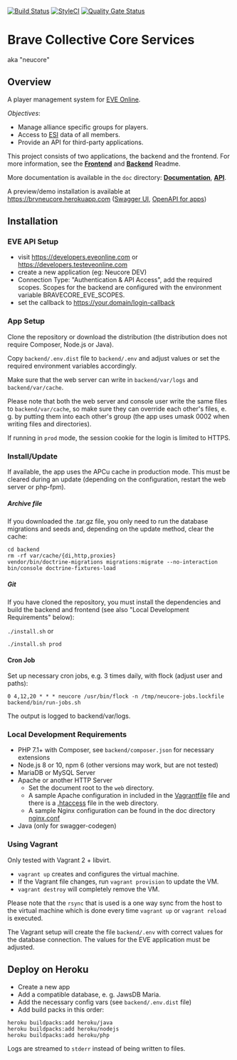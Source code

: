 [![Build Status](https://travis-ci.com/bravecollective/brvneucore.svg?branch=master)](https://travis-ci.com/bravecollective/brvneucore)
[![StyleCI](https://styleci.io/repos/115431007/shield?branch=master)](https://styleci.io/repos/115431007)
[![Quality Gate Status](https://sonarcloud.io/api/project_badges/measure?project=brvneucore&metric=alert_status)](https://sonarcloud.io/dashboard?id=brvneucore)

# Brave Collective Core Services

aka "neucore"

## Overview

A player management system for [EVE Online](https://www.eveonline.com/).

*Objectives*:
- Manage alliance specific groups for players.
- Access to [ESI](http://esi.evetech.net) data of all members.
- Provide an API for third-party applications.

This project consists of two applications, the backend and the frontend.
For more information, see the [**Frontend**](frontend/README.md) and [**Backend**](backend/README.md) Readme.

More documentation is available in the `doc` directory: 
[**Documentation**](doc/documentation.md), [**API**](doc/API.md).

A preview/demo installation is available at https://brvneucore.herokuapp.com
([Swagger UI](https://brvneucore.herokuapp.com/api),
[OpenAPI for apps](https://brvneucore.herokuapp.com/application-api.json))

## Installation

### EVE API Setup

- visit https://developers.eveonline.com or https://developers.testeveonline.com
- create a new application (eg: Neucore DEV)
- Connection Type: "Authentication & API Access", add the required scopes. Scopes for the backend
  are configured with the environment variable BRAVECORE_EVE_SCOPES.
- set the callback to https://your.domain/login-callback

### App Setup

Clone the repository or download the distribution (the distribution does not require Composer, Node.js or Java).

Copy `backend/.env.dist` file to `backend/.env` and adjust values or
set the required environment variables accordingly.

Make sure that the web server can write in `backend/var/logs` and `backend/var/cache`.

Please note that both the web server and console user write the same files to `backend/var/cache`,
so make sure they can override each other's files, e. g. by putting them into each other's group
(the app uses umask 0002 when writing files and directories).

If running in `prod` mode, the session cookie for the login is limited to HTTPS.

### Install/Update

If available, the app uses the APCu cache in production mode. This must be cleared during an update
(depending on the configuration, restart the web server or php-fpm).

##### Archive file

If you downloaded the .tar.gz file, you only need to run the database migrations and seeds and, 
depending on the update method, clear the cache:

```
cd backend
rm -rf var/cache/{di,http,proxies}
vendor/bin/doctrine-migrations migrations:migrate --no-interaction
bin/console doctrine-fixtures-load
```

##### Git

If you have cloned the repository, you must install the dependencies and build the backend and frontend
(see also "Local Development Requirements" below):

`./install.sh` or

`./install.sh prod`

#### Cron Job

Set up necessary cron jobs, e.g. 3 times daily, with flock (adjust user and paths):

```
0 4,12,20 * * * neucore /usr/bin/flock -n /tmp/neucore-jobs.lockfile backend/bin/run-jobs.sh
```

The output is logged to backend/var/logs.

### Local Development Requirements

* PHP 7.1+ with Composer, see `backend/composer.json` for necessary extensions
* Node.js 8 or 10, npm 6 (other versions may work, but are not tested)
* MariaDB or MySQL Server
* Apache or another HTTP Server
    * Set the document root to the `web` directory.
    * A sample Apache configuration in included in the [Vagrantfile](Vagrantfile) file and there 
      is a [.htaccess](web/.htaccess) file in the web directory.
    * A sample Nginx configuration can be found in the doc directory [nginx.conf](doc/nginx.conf)
* Java (only for swagger-codegen)

### Using Vagrant

Only tested with Vagrant 2 + libvirt.

- `vagrant up` creates and configures the virtual machine.
- If the Vagrant file changes, run `vagrant provision` to update the VM.
- `vagrant destroy` will completely remove the VM.

Please note that the `rsync` that is used is a one way sync from the host to the virtual
machine which is done every time `vagrant up` or `vagrant reload` is executed.

The Vagrant setup will create the file `backend/.env` with correct values for the database connection.
The values for the EVE application must be adjusted.

## Deploy on Heroku

- Create a new app
- Add a compatible database, e. g. JawsDB Maria.
- Add the necessary config vars (see `backend/.env.dist` file)
- Add build packs in this order:

```
heroku buildpacks:add heroku/java
heroku buildpacks:add heroku/nodejs
heroku buildpacks:add heroku/php
```

Logs are streamed to `stderr` instead of being written to files.

